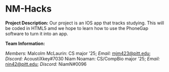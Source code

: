 # NM-Hacks

**Project Description:**
Our project is an IOS app that tracks studying. This will be coded in HTML5 amd we hope to learn how to use the PhoneGap software to turn it into an app.

**Team Information:** 

*Members:*
Malcolm McLaurin: CS major '25; *Email:* mjm423@pitt.edu; *Discord:* AcoustiXkey#7030
Niam Noaman: CS/CompBio major '25; *Email:* nin42@pitt.edu; *Discord:* NiamN#0096
